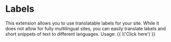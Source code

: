# Labels

This extension allows you to use translatable labels for your site. While it
does not allow for fully multilingual sites, you can easily translate labels
and short snippets of text to different languages. Usage: {{ l('Click here') }}
